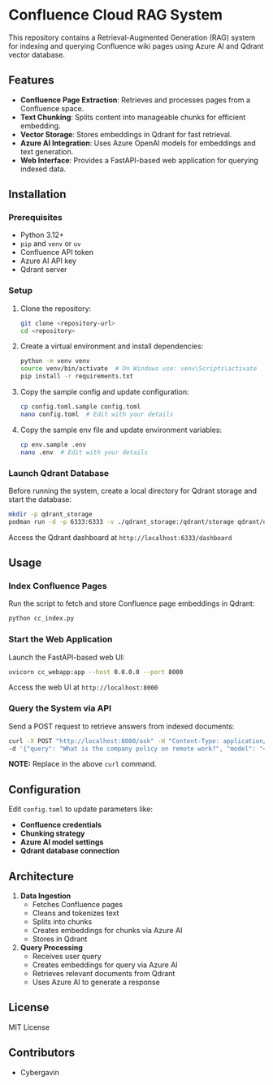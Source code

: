 # Confluence Cloud RAG System

This repository contains a Retrieval-Augmented Generation (RAG) system for indexing and querying Confluence wiki pages using Azure AI and Qdrant vector database.

## Features
- **Confluence Page Extraction**: Retrieves and processes pages from a Confluence space.
- **Text Chunking**: Splits content into manageable chunks for efficient embedding.
- **Vector Storage**: Stores embeddings in Qdrant for fast retrieval.
- **Azure AI Integration**: Uses Azure OpenAI models for embeddings and text generation.
- **Web Interface**: Provides a FastAPI-based web application for querying indexed data.

## Installation
### Prerequisites
- Python 3.12+
- `pip` and `venv` or `uv`
- Confluence API token
- Azure AI API key
- Qdrant server

### Setup
1. Clone the repository:
   ```sh
   git clone <repository-url>
   cd <repository>
   ```
2. Create a virtual environment and install dependencies:
   ```sh
   python -m venv venv
   source venv/bin/activate  # On Windows use: venv\Scripts\activate
   pip install -r requirements.txt
   ```
3. Copy the sample config and update configuration:
   ```sh
   cp config.toml.sample config.toml
   nano config.toml  # Edit with your details
   ```
4. Copy the sample env file and update environment variables:
   ```sh
   cp env.sample .env
   nano .env  # Edit with your details
   ```

### Launch Qdrant Database
Before running the system, create a local directory for Qdrant storage and start the database:
```sh
mkdir -p qdrant_storage
podman run -d -p 6333:6333 -v ./qdrant_storage:/qdrant/storage qdrant/qdrant
```
Access the Qdrant dashboard at `http://localhost:6333/dashboard`

## Usage
### Index Confluence Pages
Run the script to fetch and store Confluence page embeddings in Qdrant:
```sh
python cc_index.py
```

### Start the Web Application
Launch the FastAPI-based web UI:
```sh
uvicorn cc_webapp:app --host 0.0.0.0 --port 8000
```
Access the web UI at `http://localhost:8000`

### Query the System via API
Send a POST request to retrieve answers from indexed documents:
```sh
curl -X POST "http://localhost:8000/ask" -H "Content-Type: application/json" \
-d '{"query": "What is the company policy on remote work?", "model": "<model deployment name>"}'
```
**NOTE:** Replace <model deployment name> in the above `curl` command.

## Configuration
Edit `config.toml` to update parameters like:
- **Confluence credentials**
- **Chunking strategy**
- **Azure AI model settings**
- **Qdrant database connection**

## Architecture
1. **Data Ingestion**
   - Fetches Confluence pages
   - Cleans and tokenizes text
   - Splits into chunks
   - Creates embeddings for chunks via Azure AI
   - Stores in Qdrant
2. **Query Processing**
   - Receives user query
   - Creates embeddings for query via Azure AI
   - Retrieves relevant documents from Qdrant
   - Uses Azure AI to generate a response

## License
MIT License

## Contributors
- Cybergavin